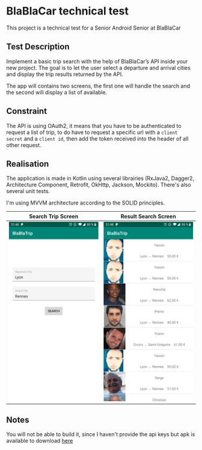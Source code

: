 # BlaBlaCar technical test

This project is a technical test for a Senior Android Senior at BlaBlaCar

## Test Description

Implement a basic trip search with the help of BlaBlaCar’s API inside your new project. The goal
is to let the user select a departure and arrival cities and display the trip results returned by the
API.

The app will contains two screens, the first one will handle the search and the second will display a list of available.

## Constraint

The API is using OAuth2, it means that you have to be authenticated to request a list of trip, to do have to request a 
specific url with a `client secret` and a `client id`, then add the token received into the header of all other request.

## Realisation
The application is made in Kotlin using several librairies (RxJava2, Dagger2, Architecture Component, Retrofit, OkHttp, Jackson,
Mockito). There's also several unit tests.

I'm using MVVM architecture according to the SOLID principles.

Search Trip Screen         |  Result Search Screen
:-------------------------:|:-------------------------:
<img src="screenshots/home.png" width="400">|<img src="screenshots/list.png" width="400">

## Notes

You will not be able to build it, since I haven't provide the api keys but apk is available to download [here](https://github.com/MehdiChouag/blablacar_technical_test/raw/master/apk/app-debug.apk)
